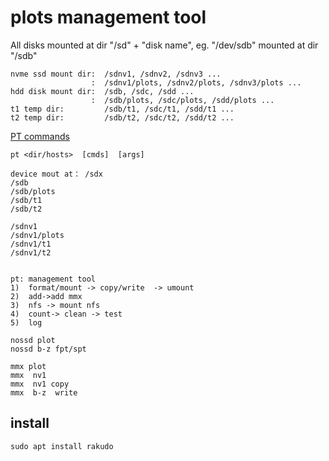 # plots management tool


All disks mounted at dir  "/sd" + "disk name", eg. "/dev/sdb" mounted at dir "/sdb"  
```
nvme ssd mount dir:  /sdnv1, /sdnv2, /sdnv3 ...     
                  :  /sdnv1/plots, /sdnv2/plots, /sdnv3/plots ...   
hdd disk mount dir:  /sdb, /sdc, /sdd ...   
                  :  /sdb/plots, /sdc/plots, /sdd/plots ...    
t1 temp dir:         /sdb/t1, /sdc/t1, /sdd/t1 ...   
t2 temp dir:         /sdb/t2, /sdc/t2, /sdd/t2 ...   
```

[PT commands](https://github.com/plotgeek/pt/blob/memplot/PT.png)  
```
pt <dir/hosts>  [cmds]  [args]  
  
device mout at： /sdx  
/sdb  
/sdb/plots  
/sdb/t1  
/sdb/t2  

/sdnv1  
/sdnv1/plots  
/sdnv1/t1  
/sdnv1/t2  


pt: management tool  
1)  format/mount -> copy/write  -> umount  
2)  add->add mmx  
3)  nfs -> mount nfs  
4)  count-> clean -> test  
5)  log  

nossd plot   
nossd b-z fpt/spt  

mmx plot  
mmx  nv1   
mmx  nv1 copy  
mmx  b-z  write  
```



## install
```
sudo apt install rakudo
```





